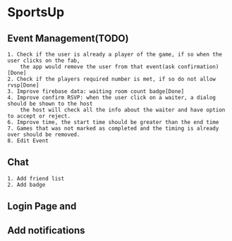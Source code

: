 # SportsUp


## Event Management(TODO)
    1. Check if the user is already a player of the game, if so when the user clicks on the fab, 
        the app would remove the user from that event(ask confirmation)[Done]
    2. Check if the players required number is met, if so do not allow rvsp[Done]
    3. Improve firebase data: waiting room count badge[Done]
    4. Improve confirm RSVP: when the user click on a waiter, a dialog should be shown to the host
        the host will check all the info about the waiter and have option to accept or reject.
    6. Improve time, the start time should be greater than the end time
    7. Games that was not marked as completed and the timing is already over should be removed.
    8. Edit Event

## Chat
    1. Add friend list
    2. Add badge

## Login Page and
## Add notifications
